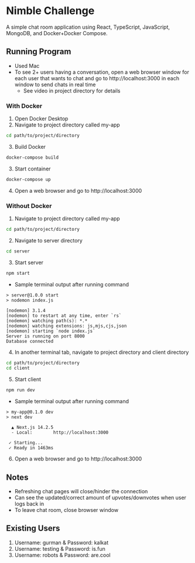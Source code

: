 # Nimble Challenge
A simple chat room application using React, TypeScript, JavaScript, MongoDB, and Docker+Docker Compose.

## Running Program
* Used Mac
* To see 2+ users having a conversation, open a web browser window for each user that wants to chat and go to http://localhost:3000 in each window to send chats in real time
  - See video in project directory for details

### With Docker
1. Open Docker Desktop
2. Navigate to project directory called my-app
```bash
cd path/to/project/directory
```
3. Build Docker 
```bash
docker-compose build
```
3. Start container 
```bash
docker-compose up
```
4. Open a web browser and go to http://localhost:3000

### Without Docker
1. Navigate to project directory called my-app  
```bash
cd path/to/project/directory
```
2. Navigate to server directory
```bash
cd server
```
3. Start server
```bash
npm start
```
- Sample terminal output after running command
```
> server@1.0.0 start
> nodemon index.js

[nodemon] 3.1.4
[nodemon] to restart at any time, enter `rs`
[nodemon] watching path(s): *.*
[nodemon] watching extensions: js,mjs,cjs,json
[nodemon] starting `node index.js`
Server is running on port 8000
Database connected
```
4. In another terminal tab, navigate to project directory and client directory
```bash
cd path/to/project/directory
cd client
```
5. Start client
```bash
npm run dev
```
- Sample terminal output after running command
```
> my-app@0.1.0 dev
> next dev

  ▲ Next.js 14.2.5
  - Local:        http://localhost:3000

 ✓ Starting...
 ✓ Ready in 1463ms
```
6. Open a web browser and go to http://localhost:3000

## Notes
- Refreshing chat pages will close/hinder the connection
- Can see the updated/correct amount of upvotes/downvotes when user logs back in 
- To leave chat room, close browser window 

## Existing Users
1. Username: gurman & Password: kalkat
2. Username: testing & Password: is.fun
3. Username: robots & Password: are.cool





